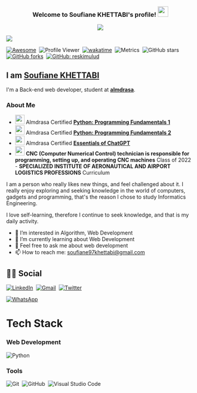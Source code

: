 
<h3 align="center">
  Welcome to Soufiane KHETTABI's profile!
  <img src="https://media.giphy.com/media/hvRJCLFzcasrR4ia7z/giphy.gif" width="28">
</h3>

<!-- Typing SVG by DenverCoder1 - https://github.com/DenverCoder1/readme-typing-svg -->
<p align="center">
  <a href="https://github.com/DenverCoder1/readme-typing-svg"><img src="https://readme-typing-svg.herokuapp.com/?lines=Back-end%20web%20developer%20student;Always%20learning%20new%20things&font=Fira%20Code&center=true&width=440&height=45&color=f75c7e&vCenter=true&size=22"></a>
</p> 

![](screencapture-reskimulud-my-id-2021-07-31-21_11_10.jpg)

[![Awesome](https://awesome.re/badge.svg)](https://awesome.re)&nbsp;
![Profile Viewer](https://komarev.com/ghpvc/?username=reskimulud&label=Profile%20views&color=0e75b6&style=flat)&nbsp;
[![wakatime](https://wakatime.com/badge/user/b02a286e-3d0f-4af8-a433-7d562aaf08e9.svg)](https://wakatime.com/@reskimulud)&nbsp;
![Metrics](https://github.com/reskimulud/reskimulud/actions/workflows/metrics.yml/badge.svg)&nbsp;
![GitHub stars](https://img.shields.io/github/stars/reskimulud.svg?style=social)&nbsp;
[![GitHub forks](https://img.shields.io/github/forks/reskimulud/reskimulud.svg?style=social)](https://github.com/reskimulud/reskimulud)&nbsp;
[![GitHub: reskimulud](https://img.shields.io/github/followers/reskimulud?label=follow&style=social)](https://github.com/reskimulud)&nbsp;

## I am [Soufiane KHETTABI](https://www.linkedin.com/in/soufiane-khettabi-3b189a211/)

 I'm a Back-end web developer, student at [**almdrasa**](https://almdrasa.com/). 
### About Me

- <img src="https://media.licdn.com/dms/image/C4D0BAQF44se-WrRIVQ/company-logo_100_100/0/1675694190561?e=1691020800&v=beta&t=jT8bTKB3E7cAuqnF7yYg_WUikJT8GTLrXQj5YBYKlqE" width="25px"> Almdrasa Certified [**Python: Programming Fundamentals 1**](https://almdrasa.com/certificate-verification/12D098415-12703747F-2F3B393/)
- <img src="https://media.licdn.com/dms/image/C4D0BAQF44se-WrRIVQ/company-logo_100_100/0/1675694190561?e=1691020800&v=beta&t=jT8bTKB3E7cAuqnF7yYg_WUikJT8GTLrXQj5YBYKlqE" width="25px"> Almdrasa Certified [**Python: Programming Fundamentals 2**](https://almdrasa.com/certificate-verification/12D098419-127313D99-2F3B393/)
- <img src="https://media.licdn.com/dms/image/C4D0BAQF44se-WrRIVQ/company-logo_100_100/0/1675694190561?e=1691020800&v=beta&t=jT8bTKB3E7cAuqnF7yYg_WUikJT8GTLrXQj5YBYKlqE" width="25px"> Almdrasa Certified [**Essentials of ChatGPT**](https://almdrasa.com/certificate-verification/1330DBA9D-1330DBA9A-2F3B393/)
- <img src="https://scontent.frba4-3.fna.fbcdn.net/v/t39.30808-6/301881560_549082637018048_4833183130590085586_n.jpg?_nc_cat=100&ccb=1-7&_nc_sid=09cbfe&_nc_ohc=S0EsLLafPREAX-krb09&_nc_zt=23&_nc_ht=scontent.frba4-3.fna&oh=00_AfC05XKZJVHPQ30BPgI2LiMOMmHvx5rGmhvYtUJUPmCksw&oe=64578008" width="25px" /> **CNC (Computer Numerical Control) technician is responsible for programming, setting up, and operating CNC machines** Class of 2022 - **SPECIALIZED INSTITUTE OF AERONAUTICAL AND AIRPORT LOGISTICS PROFESSIONS** Curriculum

I am a person who really likes new things, and feel challenged about it. I really enjoy exploring and seeking knowledge in the world of computers, gadgets and programming, that's the reason I chose to study Informatics Engineering.

I love self-learning, therefore I continue to seek knowledge, and that is my daily activity.

- 👀 I’m interested in Algorithm, Web Development
- 🌱 I’m currently learning about Web Development
- 💬 Feel free to ask me about web development
- 📫 How to reach me: [soufiane97khettabi@gmail.com](mailto:soufiane97khettabi@gmail.com)

## 🙋‍♂️ Social

  [![LinkedIn](https://img.shields.io/badge/linkedin-%230077B5.svg?style=for-the-badge&logo=linkedin&logoColor=white)](https://www.linkedin.com/in/soufiane-khettabi-3b189a211/)&nbsp;
  [![Gmail](https://img.shields.io/badge/Gmail-D14836?style=for-the-badge&logo=gmail&logoColor=white)](mailto:soufiane97khettabi@gmail.com)&nbsp;
  [![Twitter](https://img.shields.io/badge/reski_mulud-%231DA1F2.svg?style=for-the-badge&logo=Twitter&logoColor=white)](https://twitter.com/KHETTABI1997)&nbsp;
  <!-- [![Twitter](https://img.shields.io/twitter/follow/reski_mulud?logo=twitter&style=for-the-badge&logoColor=white)](https://twitter.com/reski_mulud)&nbsp; -->
  [![WhatsApp](https://img.shields.io/badge/WhatsApp-25D366?style=for-the-badge&logo=whatsapp&logoColor=white)](https://wa.me/0629478974)&nbsp;

# Tech Stack

### Web Development

  ![Python](https://img.shields.io/badge/python-3670A0?style=for-the-badge&logo=python&logoColor=ffdd54)&nbsp;
  
  
### Tools

  ![Git](https://img.shields.io/badge/git-%23F05033.svg?style=for-the-badge&logo=git&logoColor=white)&nbsp;
  ![GitHub](https://img.shields.io/badge/github-%23121011.svg?style=for-the-badge&logo=github&logoColor=white)&nbsp;
  ![Visual Studio Code](https://img.shields.io/badge/visual%20studio%20code-%230078d7.svg?logo=visual-studio-code&logoColor=white&style=for-the-badge)&nbsp;
  
